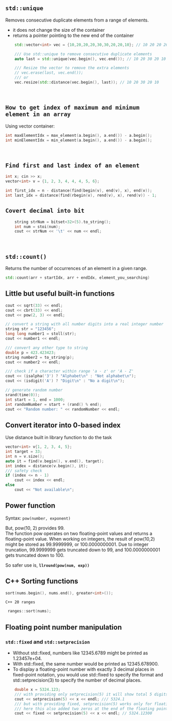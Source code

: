 ## ```std::unique```
Removes consecutive duplicate elements from a range of elements.
- it does not change the size of the container
- returns a pointer pointing to the new end of the container

```cpp
    std::vector<int> vec = {10,20,20,20,30,30,20,20,10}; // 10 20 20 20 30 30 20 20 10

    /// Use std::unique to remove consecutive duplicate elements
    auto last = std::unique(vec.begin(), vec.end()); // 10 20 30 20 10 ?  ?  ?  ?

    /// Resize the vector to remove the extra elements
    // vec.erase(last, vec.end());
    /// or
    vec.resize(std::distance(vec.begin(), last)); // 10 20 30 20 10
```

&nbsp;

## **```How to get index of maximum and minimum element in an array```** 

Using vector container: 
```cpp
int maxElementIdx = max_element(a.begin(), a.end()) - a.begin();
int minElementIdx = min_element(a.begin(), a.end()) - a.begin();
```

&nbsp;

## **```Find first and last index of an element```**

```cpp
int x; cin >> x;
vector<int> v = {1, 2, 3, 4, 4, 4, 5, 6};

int first_idx = n - distance(find(begin(v), end(v), x), end(v));
int last_idx = distance(find(rbegin(v), rend(v), x), rend(v)) - 1;
```

## **```Covert decimal into bit```**
```cpp
    string strNum = bitset<32>(5).to_string();
    int num = stoi(num);
    cout << strNum << '\t' << num << endl;
```

&nbsp;

## **```std::count()```**

Returns the number of occurrences of an element in a given range.

```cpp 
std::count(arr + startIdx, arr + endIdx, element_you_searching)
```

## Little but useful built-in functions

```cpp
cout << sqrt(33) << endl;
cout << cbrt(33) << endl;
cout << pow(2, 3) << endl;

// convert a string with all number digits into a real integer number
string str = "123456";
long long number1 = stoll(str);
cout << number1 << endl;

/// convert any other type to string 
double p = 423.423423;
string number2 = to_string(p);
cout << number2 << endl;

/// check if a character within range 'a - z' or 'A - Z'
cout << (isalpha('3') ? "Alphabet\n" : "Not alphabet\n");
cout << (isdigit('A') ? "Digit\n" : "No a digit\n");

// generate random number
srand(time(0));
int start = 1, end = 1000;
int randomNumber = start + (rand() % end);
cout << "Random number: " << randomNumber << endl;
```

## Convert iterator into 0-based index
Use distance built in library function to do the task
```cpp
vector<int> v{1, 2, 3, 4, 5};
int target = 33;
int n = v.size();
auto it = find(v.begin(), v.end(), target);
int index = distance(v.begin(), it);
/// safety check
if (index <= n - 1)
    cout << index << endl;
else
    cout << "Not available\n";
```
## Power function
Syntax: ```pow(number, exponent)```

But, pow(10, 2) provides 99.  
The function pow operates on two floating-point values and returns a floating-point value. When working on integers, the result of pow(10,2) might be stored as 99.9999999, or 100.0000000001. Due to integer truncation, 99.9999999 gets truncated down to 99, and 100.0000000001 gets truncated down to 100.

So safer use is, **```llround(pow(num, exp))```**

## C++ Sorting functions 

```cpp 
sort(nums.begin(), nums.end(), greater<int>());
```

```C++ 20 ranges```
```cpp
 ranges::sort(nums);
```

## Floating point number manipulation
### **```std::fixed```** and **```std::setprecision```**

- Without std::fixed, numbers like 12345.6789 might be printed as 1.23457e+04.
- With std::fixed, the same number would be printed as 12345.678900.
- To display a floating-point number with exactly 3 decimal places in fixed-point notation, you would use std::fixed to specify the format and std::setprecision(3) to specify the number of decimal places.

```cpp
    double x = 5324.123;
    /// with providing only setprecision(5) it will show total 5 digits all together
    cout << setprecision(5) << x << endl; /// 5324.1
    /// but with providing fixed, setprecision(5) works only for floating-point digits
    /// here this also added two zeros at the end of the floating point since we asked for 5 places and the floating-point only contains three digits.
    cout << fixed << setprecision(5) << x << endl; // 5324.12300
```